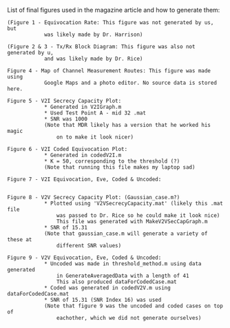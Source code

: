 List of final figures used in the magazine article and how to generate them:

    (Figure 1 - Equivocation Rate: This figure was not generated by us, but
                was likely made by Dr. Harrison)

    (Figure 2 & 3 - Tx/Rx Block Diagram: This figure was also not generated by u,
                and was likely made by Dr. Rice)

    Figure 4 - Map of Channel Measurement Routes: This figure was made using
                Google Maps and a photo editor. No source data is stored here.

    Figure 5 - V2I Secrecy Capacity Plot:
                * Generated in V2IGraph.m
                * Used Test Point A - mid 32 .mat 
                * SNR was 1000
                (Note that MDR likely has a version that he worked his magic
                    on to make it look nicer)

    Figure 6 - V2I Coded Equivocation Plot:
                * Generated in codedV2I.m
                * K = 50, corresponding to the threshold (?)
                (Note that running this file makes my laptop sad)

    Figure 7 - V2I Equivocation, Eve, Coded & Uncoded: 
                    

    Figure 8 - V2V Secrecy Capacity Plot: (Gaussian_case.m?)
                * Plotted using 'V2VSecrecyCapacity.mat' (likely this .mat file
                    was passed to Dr. Rice so he could make it look nice)
                    This file was generated with MakeV2VSecCapGraph.m
                * SNR of 15.31
                (Note that gaussian_case.m will generate a variety of these at 
                    different SNR values)

    Figure 9 - V2V Equivocation, Eve, Coded & Uncoded:
                * Uncoded was made in threshold_method.m using data generated
                    in GenerateAveragedData with a length of 41
                    This also produced dataForCodedCase.mat
                * Coded was generated in codedV2V.m using dataForCodedCase.mat
                * SNR of 15.31 (SNR Index 16) was used
                (Note that figure 9 was the uncoded and coded cases on top of
                    eachother, which we did not generate ourselves)

